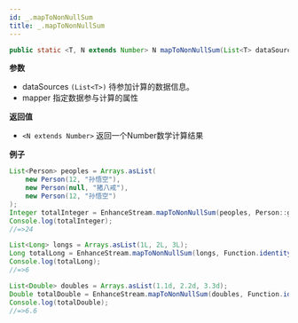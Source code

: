 ```yaml
---
id: _.mapToNonNullSum
title: _.mapToNonNullSum
---
```


```java
public static <T, N extends Number> N mapToNonNullSum(List<T> dataSources, Function<T, N> mapper)
```


**参数**

- dataSources `(List<T>)` 待参加计算的数据信息。
- mapper                  指定数据参与计算的属性

**返回值**

- `<N extends Number>` 返回一个Number数学计算结果

**例子**

```java
List<Person> peoples = Arrays.asList(
    new Person(12, "孙悟空"),
    new Person(null, "猪八戒"),
    new Person(12, "孙悟空")
);
Integer totalInteger = EnhanceStream.mapToNonNullSum(peoples, Person::getAge);
Console.log(totalInteger);
//=>24

List<Long> longs = Arrays.asList(1L, 2L, 3L);
Long totalLong = EnhanceStream.mapToNonNullSum(longs, Function.identity());
Console.log(totalLong);
//=>6

List<Double> doubles = Arrays.asList(1.1d, 2.2d, 3.3d);
Double totalDouble = EnhanceStream.mapToNonNullSum(doubles, Function.identity());
Console.log(totalDouble);
//=>6.6
```
